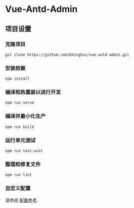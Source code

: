 # Vue-Antd-Admin

## 项目设置
### 克隆项目
```
git clone https://github.com/KXinghui/vue-antd-admin.git
```  

### 安装依赖
```
npm install
```

### 编译和热重装以进行开发
```
npm run serve
```

### 编译并最小化生产
```
npm run build
```

### 运行单元测试
```
npm run test:unit
```

### 整理和修复文件
```
npm run lint
```

### 自定义配置
请参阅 [配置参考](https://cli.vuejs.org/config/).